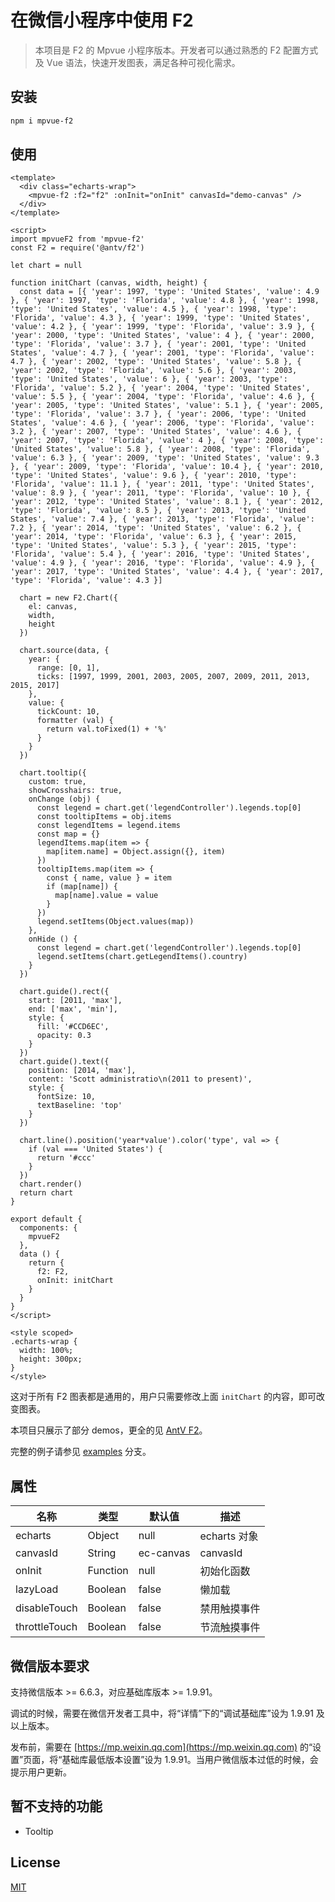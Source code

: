 # 在微信小程序中使用 F2

> 本项目是 F2 的 Mpvue 小程序版本。开发者可以通过熟悉的 F2 配置方式及 Vue 语法，快速开发图表，满足各种可视化需求。

## 安装

``` bash
npm i mpvue-f2
```

## 使用

``` vue
<template>
  <div class="echarts-wrap">
    <mpvue-f2 :f2="f2" :onInit="onInit" canvasId="demo-canvas" />
  </div>
</template>

<script>
import mpvueF2 from 'mpvue-f2'
const F2 = require('@antv/f2')

let chart = null

function initChart (canvas, width, height) {
  const data = [{ 'year': 1997, 'type': 'United States', 'value': 4.9 }, { 'year': 1997, 'type': 'Florida', 'value': 4.8 }, { 'year': 1998, 'type': 'United States', 'value': 4.5 }, { 'year': 1998, 'type': 'Florida', 'value': 4.3 }, { 'year': 1999, 'type': 'United States', 'value': 4.2 }, { 'year': 1999, 'type': 'Florida', 'value': 3.9 }, { 'year': 2000, 'type': 'United States', 'value': 4 }, { 'year': 2000, 'type': 'Florida', 'value': 3.7 }, { 'year': 2001, 'type': 'United States', 'value': 4.7 }, { 'year': 2001, 'type': 'Florida', 'value': 4.7 }, { 'year': 2002, 'type': 'United States', 'value': 5.8 }, { 'year': 2002, 'type': 'Florida', 'value': 5.6 }, { 'year': 2003, 'type': 'United States', 'value': 6 }, { 'year': 2003, 'type': 'Florida', 'value': 5.2 }, { 'year': 2004, 'type': 'United States', 'value': 5.5 }, { 'year': 2004, 'type': 'Florida', 'value': 4.6 }, { 'year': 2005, 'type': 'United States', 'value': 5.1 }, { 'year': 2005, 'type': 'Florida', 'value': 3.7 }, { 'year': 2006, 'type': 'United States', 'value': 4.6 }, { 'year': 2006, 'type': 'Florida', 'value': 3.2 }, { 'year': 2007, 'type': 'United States', 'value': 4.6 }, { 'year': 2007, 'type': 'Florida', 'value': 4 }, { 'year': 2008, 'type': 'United States', 'value': 5.8 }, { 'year': 2008, 'type': 'Florida', 'value': 6.3 }, { 'year': 2009, 'type': 'United States', 'value': 9.3 }, { 'year': 2009, 'type': 'Florida', 'value': 10.4 }, { 'year': 2010, 'type': 'United States', 'value': 9.6 }, { 'year': 2010, 'type': 'Florida', 'value': 11.1 }, { 'year': 2011, 'type': 'United States', 'value': 8.9 }, { 'year': 2011, 'type': 'Florida', 'value': 10 }, { 'year': 2012, 'type': 'United States', 'value': 8.1 }, { 'year': 2012, 'type': 'Florida', 'value': 8.5 }, { 'year': 2013, 'type': 'United States', 'value': 7.4 }, { 'year': 2013, 'type': 'Florida', 'value': 7.2 }, { 'year': 2014, 'type': 'United States', 'value': 6.2 }, { 'year': 2014, 'type': 'Florida', 'value': 6.3 }, { 'year': 2015, 'type': 'United States', 'value': 5.3 }, { 'year': 2015, 'type': 'Florida', 'value': 5.4 }, { 'year': 2016, 'type': 'United States', 'value': 4.9 }, { 'year': 2016, 'type': 'Florida', 'value': 4.9 }, { 'year': 2017, 'type': 'United States', 'value': 4.4 }, { 'year': 2017, 'type': 'Florida', 'value': 4.3 }]

  chart = new F2.Chart({
    el: canvas,
    width,
    height
  })

  chart.source(data, {
    year: {
      range: [0, 1],
      ticks: [1997, 1999, 2001, 2003, 2005, 2007, 2009, 2011, 2013, 2015, 2017]
    },
    value: {
      tickCount: 10,
      formatter (val) {
        return val.toFixed(1) + '%'
      }
    }
  })

  chart.tooltip({
    custom: true,
    showCrosshairs: true,
    onChange (obj) {
      const legend = chart.get('legendController').legends.top[0]
      const tooltipItems = obj.items
      const legendItems = legend.items
      const map = {}
      legendItems.map(item => {
        map[item.name] = Object.assign({}, item)
      })
      tooltipItems.map(item => {
        const { name, value } = item
        if (map[name]) {
          map[name].value = value
        }
      })
      legend.setItems(Object.values(map))
    },
    onHide () {
      const legend = chart.get('legendController').legends.top[0]
      legend.setItems(chart.getLegendItems().country)
    }
  })

  chart.guide().rect({
    start: [2011, 'max'],
    end: ['max', 'min'],
    style: {
      fill: '#CCD6EC',
      opacity: 0.3
    }
  })
  chart.guide().text({
    position: [2014, 'max'],
    content: 'Scott administratio\n(2011 to present)',
    style: {
      fontSize: 10,
      textBaseline: 'top'
    }
  })

  chart.line().position('year*value').color('type', val => {
    if (val === 'United States') {
      return '#ccc'
    }
  })
  chart.render()
  return chart
}

export default {
  components: {
    mpvueF2
  },
  data () {
    return {
      f2: F2,
      onInit: initChart
    }
  }
}
</script>

<style scoped>
.echarts-wrap {
  width: 100%;
  height: 300px;
}
</style>

```

这对于所有 F2 图表都是通用的，用户只需要修改上面 `initChart` 的内容，即可改变图表。

本项目只展示了部分 demos，更全的见 [AntV F2](https://antv.alipay.com/zh-cn/f2/3.x/demo/index.html)。

完整的例子请参见 [examples](https://github.com/soonfy/mpvue-f2/tree/examples) 分支。

## 属性

| 名称          | 类型           | 默认值         | 描述           |
| -------------|--------------- | ------------- | ------------- |
| echarts      | Object         | null          | echarts 对象  |
| canvasId     | String         | ec-canvas     | canvasId      |
| onInit       | Function       | null          | 初始化函数     |
| lazyLoad     | Boolean        | false         | 懒加载         |
| disableTouch | Boolean        | false         | 禁用触摸事件   |
| throttleTouch| Boolean        | false         | 节流触摸事件   |

## 微信版本要求

支持微信版本 >= 6.6.3，对应基础库版本 >= 1.9.91。

调试的时候，需要在微信开发者工具中，将“详情”下的“调试基础库”设为 1.9.91 及以上版本。

发布前，需要在 [https://mp.weixin.qq.com](https://mp.weixin.qq.com) 的“设置”页面，将“基础库最低版本设置”设为 1.9.91。当用户微信版本过低的时候，会提示用户更新。

## 暂不支持的功能

- Tooltip

## License

[MIT](LICENSE)
